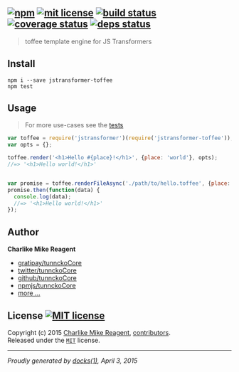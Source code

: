 ## [![npm][npmjs-img]][npmjs-url] [![mit license][license-img]][license-url] [![build status][travis-img]][travis-url] [![coverage status][coveralls-img]][coveralls-url] [![deps status][daviddm-img]][daviddm-url]

> toffee template engine for JS Transformers

## Install
```
npm i --save jstransformer-toffee
npm test
```


## Usage
> For more use-cases see the [tests](./test.js)

```js
var toffee = require('jstransformer')(require('jstransformer-toffee'));
var opts = {};

toffee.render('<h1>Hello #{place}!</h1>', {place: 'world'}, opts);
//=> '<h1>Hello world!</h1>'


var promise = toffee.renderFileAsync('./path/to/hello.toffee', {place: 'world'});
promise.then(function(data) {
  console.log(data);
  //=> '<h1>Hello world!</h1>'
});
```


## Author
**Charlike Mike Reagent**
+ [gratipay/tunnckoCore][author-gratipay]
+ [twitter/tunnckoCore][author-twitter]
+ [github/tunnckoCore][author-github]
+ [npmjs/tunnckoCore][author-npmjs]
+ [more ...][contrib-more]


## License [![MIT license][license-img]][license-url]
Copyright (c) 2015 [Charlike Mike Reagent][contrib-more], [contributors][contrib-graf].  
Released under the [`MIT`][license-url] license.


[npmjs-url]: http://npm.im/jstransformer-toffee
[npmjs-img]: https://img.shields.io/npm/v/jstransformer-toffee.svg?style=flat&label=jstransformer-toffee

[coveralls-url]: https://coveralls.io/r/jstransformers/jstransformer-toffee?branch=master
[coveralls-img]: https://img.shields.io/coveralls/jstransformers/jstransformer-toffee.svg?style=flat

[license-url]: https://github.com/jstransformers/jstransformer-toffee/blob/master/license.md
[license-img]: https://img.shields.io/badge/license-MIT-blue.svg?style=flat

[travis-url]: https://travis-ci.org/jstransformers/jstransformer-toffee
[travis-img]: https://img.shields.io/travis/jstransformers/jstransformer-toffee.svg?style=flat

[daviddm-url]: https://david-dm.org/jstransformers/jstransformer-toffee
[daviddm-img]: https://img.shields.io/david/jstransformers/jstransformer-toffee.svg?style=flat

[author-gratipay]: https://gratipay.com/tunnckoCore
[author-twitter]: https://twitter.com/tunnckoCore
[author-github]: https://github.com/tunnckoCore
[author-npmjs]: https://npmjs.org/~tunnckocore

[contrib-more]: http://j.mp/1stW47C
[contrib-graf]: https://github.com/jstransformers/jstransformer-toffee/graphs/contributors

***

_Proudly generated by [docks(1)](https://github.com/tunnckoCore), April 3, 2015_